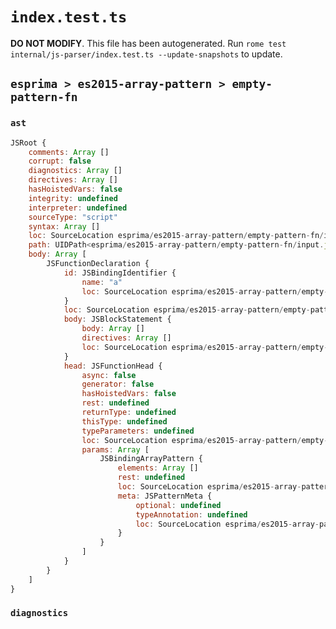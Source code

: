 # `index.test.ts`

**DO NOT MODIFY**. This file has been autogenerated. Run `rome test internal/js-parser/index.test.ts --update-snapshots` to update.

## `esprima > es2015-array-pattern > empty-pattern-fn`

### `ast`

```javascript
JSRoot {
	comments: Array []
	corrupt: false
	diagnostics: Array []
	directives: Array []
	hasHoistedVars: false
	integrity: undefined
	interpreter: undefined
	sourceType: "script"
	syntax: Array []
	loc: SourceLocation esprima/es2015-array-pattern/empty-pattern-fn/input.js 1:0-2:0
	path: UIDPath<esprima/es2015-array-pattern/empty-pattern-fn/input.js>
	body: Array [
		JSFunctionDeclaration {
			id: JSBindingIdentifier {
				name: "a"
				loc: SourceLocation esprima/es2015-array-pattern/empty-pattern-fn/input.js 1:9-1:10 (a)
			}
			loc: SourceLocation esprima/es2015-array-pattern/empty-pattern-fn/input.js 1:0-1:17
			body: JSBlockStatement {
				body: Array []
				directives: Array []
				loc: SourceLocation esprima/es2015-array-pattern/empty-pattern-fn/input.js 1:15-1:17
			}
			head: JSFunctionHead {
				async: false
				generator: false
				hasHoistedVars: false
				rest: undefined
				returnType: undefined
				thisType: undefined
				typeParameters: undefined
				loc: SourceLocation esprima/es2015-array-pattern/empty-pattern-fn/input.js 1:10-1:14
				params: Array [
					JSBindingArrayPattern {
						elements: Array []
						rest: undefined
						loc: SourceLocation esprima/es2015-array-pattern/empty-pattern-fn/input.js 1:11-1:13
						meta: JSPatternMeta {
							optional: undefined
							typeAnnotation: undefined
							loc: SourceLocation esprima/es2015-array-pattern/empty-pattern-fn/input.js 1:11-1:13
						}
					}
				]
			}
		}
	]
}
```

### `diagnostics`

```

```
